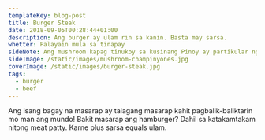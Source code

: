 ```yaml
---
templateKey: blog-post
title: Burger Steak
date: 2018-09-05T00:28:44+01:00
description: Ang burger ay ulam rin sa kanin. Basta may sarsa.
whetter: Palayain mula sa tinapay
sideNote: Ang mushroom kapag tinukoy sa kusinang Pinoy ay partikular ng tumutukoy sa button mushroom o champiñones.
sideImage: /static/images/mushroom-champinyones.jpg
coverImage: /static/images/burger-steak.jpg
tags:
  - burger
  - beef
---
```


Ang isang bagay na masarap ay talagang masarap kahit pagbalik-baliktarin mo man ang mundo! Bakit masarap ang hamburger? Dahil sa katakamtakam nitong meat patty. Karne plus sarsa equals ulam.
